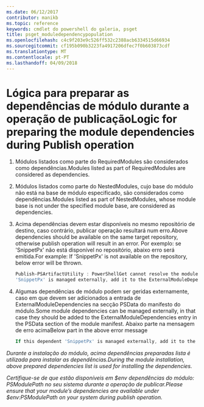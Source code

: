 ```yaml
---
ms.date: 06/12/2017
contributor: manikb
ms.topic: reference
keywords: cmdlet do powershell do galeria, psget
title: psget_moduledependencypopulation
ms.openlocfilehash: c4c9f203e9c526ff532c2388acb6334515d66934
ms.sourcegitcommit: cf195b090b3223fa4917206dfec7f0b603873cdf
ms.translationtype: MT
ms.contentlocale: pt-PT
ms.lasthandoff: 04/09/2018
---
```

# <a name="logic-for-preparing-the-module-dependencies-during-publish-operation"></a><span data-ttu-id="f87b7-103">Lógica para preparar as dependências de módulo durante a operação de publicação</span><span class="sxs-lookup"><span data-stu-id="f87b7-103">Logic for preparing the module dependencies during Publish operation</span></span>
1.  <span data-ttu-id="f87b7-104">Módulos listados como parte do RequiredModules são considerados como dependências.</span><span class="sxs-lookup"><span data-stu-id="f87b7-104">Modules listed as part of RequiredModules are considered as dependencies.</span></span>
2.  <span data-ttu-id="f87b7-105">Módulos listados como parte do NestedModules, cujo base do módulo não está na base de módulo especificado, são considerados como dependências.</span><span class="sxs-lookup"><span data-stu-id="f87b7-105">Modules listed as part of NestedModules, whose module base is not under the specified module base, are considered as dependencies.</span></span>

3.  <span data-ttu-id="f87b7-106">Acima dependências devem estar disponíveis no mesmo repositório de destino, caso contrário, publicar operação resultará num erro.</span><span class="sxs-lookup"><span data-stu-id="f87b7-106">Above dependencies should be available on the same target repository, otherwise publish operation will result in an error.</span></span>
    <span data-ttu-id="f87b7-107">Por exemplo: se 'SnippetPx' não está disponível no repositório, abaixo erro será emitida.</span><span class="sxs-lookup"><span data-stu-id="f87b7-107">For example: If 'SnippetPx' is not available on the repository, below error will be thrown.</span></span>
    ```powershell
    Publish-PSArtifactUtility : PowerShellGet cannot resolve the module dependency 'SnippetPx' of the module 'TypePx' on the repository 'LocalRepo'. Verify that the dependent module 'SnippetPx' is available in the repository 'LocalRepo'. If this dependent
    'SnippetPx' is managed externally, add it to the ExternalModuleDependencies entry in the PSData section of the module manifest.
    ```
4.  <span data-ttu-id="f87b7-108">Algumas dependências de módulo podem ser geridas externamente, caso em que devem ser adicionados a entrada de ExternalModuleDependencies na secção PSData do manifesto do módulo.</span><span class="sxs-lookup"><span data-stu-id="f87b7-108">Some module dependencies can be managed externally, in that case they should be added to the ExternalModuleDependencies entry in the PSData section of the module manifest.</span></span>
    <span data-ttu-id="f87b7-109">Abaixo parte na mensagem de erro acima</span><span class="sxs-lookup"><span data-stu-id="f87b7-109">Below part in the above error message</span></span>
    ```powershell
    If this dependent 'SnippetPx' is managed externally, add it to the ExternalModuleDependencies entry in the PSData section of the module manifest.
    ```

<span data-ttu-id="f87b7-110">*Durante a instalação do módulo, acima dependências preparadas lista é utilizada para instalar as dependências.*</span><span class="sxs-lookup"><span data-stu-id="f87b7-110">*During the module installation, above prepared dependencies list is used for installing the dependencies.*</span></span>

<span data-ttu-id="f87b7-111">*Certifique-se de que estão disponíveis em $env dependências do módulo: PSModulePath no seu sistema durante a operação de publicar.*</span><span class="sxs-lookup"><span data-stu-id="f87b7-111">*Please ensure that your module’s dependencies are available under $env:PSModulePath on your system during publish operation.*</span></span>